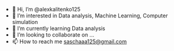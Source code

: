 - 👋 Hi, I’m @alexkalitenko125
- 👀 I’m interested in Data analysis, Machine Learning, Computer simulation
- 🌱 I’m currently learning Data analysis
- 💞️ I’m looking to collaborate on ...
- 📫 How to reach me saschaaa125@gmail.com

<!---
alexkalitenko125/alexkalitenko125 is a ✨ special ✨ repository because its `README.md` (this file) appears on your GitHub profile.
You can click the Preview link to take a look at your changes.
--->
